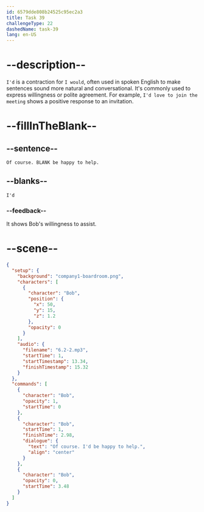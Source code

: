 ```yaml
---
id: 6579dde808b24525c95ec2a3
title: Task 39
challengeType: 22
dashedName: task-39
lang: en-US
---
```


<!-- (Audio) Bob: Of course. I'd be happy to help. -->

# --description--

`I'd` is a contraction for `I would`, often used in spoken English to make sentences sound more natural and conversational. It's commonly used to express willingness or polite agreement. For example, `I'd love to join the meeting` shows a positive response to an invitation.

# --fillInTheBlank--

## --sentence--

`Of course. BLANK be happy to help.`

## --blanks--

`I'd`

### --feedback--

It shows Bob's willingness to assist.

# --scene--

```json
{
  "setup": {
    "background": "company1-boardroom.png",
    "characters": [
      {
        "character": "Bob",
        "position": {
          "x": 50,
          "y": 15,
          "z": 1.2
        },
        "opacity": 0
      }
    ],
    "audio": {
      "filename": "6.2-2.mp3",
      "startTime": 1,
      "startTimestamp": 13.34,
      "finishTimestamp": 15.32
    }
  },
  "commands": [
    {
      "character": "Bob",
      "opacity": 1,
      "startTime": 0
    },
    {
      "character": "Bob",
      "startTime": 1,
      "finishTime": 2.98,
      "dialogue": {
        "text": "Of course. I'd be happy to help.",
        "align": "center"
      }
    },
    {
      "character": "Bob",
      "opacity": 0,
      "startTime": 3.48
    }
  ]
}
```
